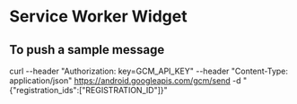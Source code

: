 # Service Worker Widget

## To push a sample message
curl --header "Authorization: key=GCM_API_KEY" --header "Content-Type: application/json" https://android.googleapis.com/gcm/send -d "{\"registration_ids\":[\"REGISTRATION_ID\"]}"